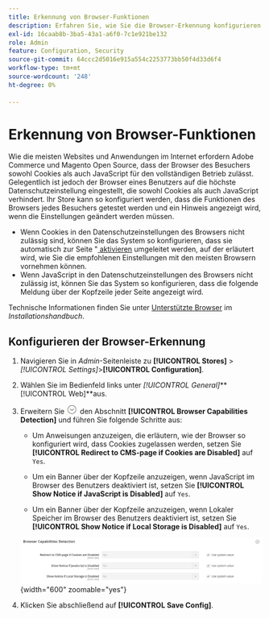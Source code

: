 ```yaml
---
title: Erkennung von Browser-Funktionen
description: Erfahren Sie, wie Sie die Browser-Erkennung konfigurieren und einen Hinweis anzeigen, wenn die Browser-Einstellungen des Kunden geändert werden müssen.
exl-id: 16caab8b-3ba5-43a1-a6f0-7c1e921be132
role: Admin
feature: Configuration, Security
source-git-commit: 64ccc2d5016e915a554c2253773bb50f4d33d6f4
workflow-type: tm+mt
source-wordcount: '248'
ht-degree: 0%

---
```


# Erkennung von Browser-Funktionen

Wie die meisten Websites und Anwendungen im Internet erfordern Adobe Commerce und Magento Open Source, dass der Browser des Besuchers sowohl Cookies als auch JavaScript für den vollständigen Betrieb zulässt. Gelegentlich ist jedoch der Browser eines Benutzers auf die höchste Datenschutzeinstellung eingestellt, die sowohl Cookies als auch JavaScript verhindert. Ihr Store kann so konfiguriert werden, dass die Funktionen des Browsers jedes Besuchers getestet werden und ein Hinweis angezeigt wird, wenn die Einstellungen geändert werden müssen.

- Wenn Cookies in den Datenschutzeinstellungen des Browsers nicht zulässig sind, können Sie das System so konfigurieren, dass sie automatisch zur Seite &quot;[ aktivieren](../content-design/pages.md#enable-cookies) umgeleitet werden, auf der erläutert wird, wie Sie die empfohlenen Einstellungen mit den meisten Browsern vornehmen können.
- Wenn JavaScript in den Datenschutzeinstellungen des Browsers nicht zulässig ist, können Sie das System so konfigurieren, dass die folgende Meldung über der Kopfzeile jeder Seite angezeigt wird.

Technische Informationen finden Sie unter [Unterstützte Browser](https://experienceleague.adobe.com/docs/commerce-operations/installation-guide/system-requirements.html#supported-browsers) im _Installationshandbuch_.

## Konfigurieren der Browser-Erkennung

1. Navigieren Sie in _Admin_-Seitenleiste zu **[!UICONTROL Stores]** > _[!UICONTROL Settings]_>**[!UICONTROL Configuration]**.

1. Wählen Sie im Bedienfeld links unter _[!UICONTROL General]_**[!UICONTROL Web]**aus.

1. Erweitern Sie ![Erweiterungsauswahl](../assets/icon-display-expand.png) den Abschnitt **[!UICONTROL Browser Capabilities Detection]** und führen Sie folgende Schritte aus:

   - Um Anweisungen anzuzeigen, die erläutern, wie der Browser so konfiguriert wird, dass Cookies zugelassen werden, setzen Sie **[!UICONTROL Redirect to CMS-page if Cookies are Disabled]** auf `Yes`.

   - Um ein Banner über der Kopfzeile anzuzeigen, wenn JavaScript im Browser des Benutzers deaktiviert ist, setzen Sie **[!UICONTROL Show Notice if JavaScript is Disabled]** auf `Yes`.

   - Um ein Banner über der Kopfzeile anzuzeigen, wenn Lokaler Speicher im Browser des Benutzers deaktiviert ist, setzen Sie **[!UICONTROL Show Notice if Local Storage is Disabled]** auf `Yes`.

   ![Allgemeine Konfiguration - Erkennung von Webbrowser-Funktionen](../configuration-reference/general/assets/web-browser-capabilities-detection.png){width="600" zoomable="yes"}

1. Klicken Sie abschließend auf **[!UICONTROL Save Config]**.
